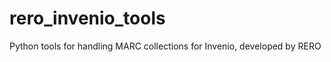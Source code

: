 rero_invenio_tools
==================

Python tools for handling MARC collections for Invenio, developed by RERO